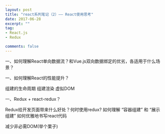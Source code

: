 ```yaml
---
layout: post
title: "react系列笔记（2）—— React使用思考"
date: 2017-06-28
excerpt: ""
tag:
- React.js
- Redux

comments: false
---
```


一、如何理解React单向数据流？和Vue.js双向数据绑定的优劣，各适用于什么场景？

一、如何理解React的性能提升？

   组建的生命周期
   组建渲染
    虚拟DOM	
    
一、Redux + react-redux？

Redux给开发页面带来什么好处？何时使用redux?
如何理解 “容器组建” 和 “展示组建”
如何优雅地书写react代码

减少非必需DOM(举个栗子)